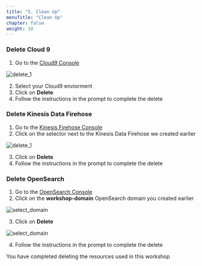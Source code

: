 ```yaml
---
title: "5. Clean Up"
menuTitle: "Clean Up"
chapter: false
weight: 10
---
```


### Delete Cloud 9

1. Go to the [Cloud9 Console](https://console.aws.amazon.com/cloud9/home)

![delete_1](/images/open-search-log-analytics/delete_1.PNG)

2. Select your Cloud9 enviorment
3. Click on **Delete**
4. Follow the instructions in the prompt to complete the delete

### Delete Kinesis Data Firehose

1. Go to the [Kinesis Firehose Console](https://console.aws.amazon.com/firehose/home)
2. Click on the selector next to the Kinesis Data Firehose we created earlier

![delete_1](/images/open-search-log-analytics/delete_2.PNG)

3. Click on **Delete**
4. Follow the instructions in the prompt to complete the delete

### Delete OpenSearch

1. Go to the [OpenSearch Console](https://console.aws.amazon.com/esv3/home)
2. Click on the **workshop-domain** OpenSearch domain you created earlier

![select_domain](/images/open-search-log-analytics/IAM_1.PNG)

3. Click on **Delete**

![select_domain](/images/open-search-log-analytics/delete_3.PNG)

4. Follow the instructions in the prompt to complete the delete

You have completed deleting the resources used in this workshop